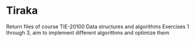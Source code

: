 # Tiraka

Return files of course TIE-20100 Data structures and algorithms
Exercises 1 through 3, aim to implement different algorithms and optimize them